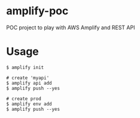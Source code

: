 # amplify-poc

POC project to play with AWS Amplify and REST API

# Usage

```
$ amplify init

# create 'myapi'
$ amplify api add
$ amplify push --yes

# create prod
$ amplify env add
$ amplify push --yes
```

